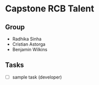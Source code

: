 # Capstone RCB Talent

## Group 

- Radhika Sinha
- Cristian Astorga
- Benjamin Wilkins

## Tasks

* [ ] sample task (developer) 
